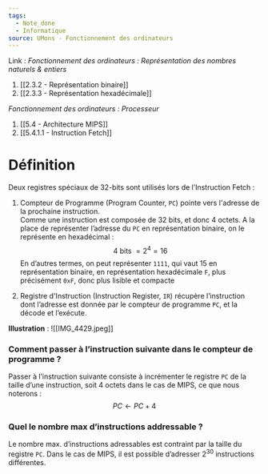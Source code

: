 ```yaml
---
tags:
  - Note_done
  - Informatique
source: UMons - Fonctionnement des ordinateurs
---
```


Link :
_Fonctionnement des ordinateurs : Représentation des nombres naturels & entiers_
1. [[2.3.2 - Représentation binaire]]
2. [[2.3.3 - Représentation hexadécimale]]

_Fonctionnement des ordinateurs : Processeur_
1. [[5.4 - Architecture MIPS]]
1. [[5.4.1.1 - Instruction Fetch]]

# Définition
Deux registres spéciaux de 32-bits sont utilisés lors de l’Instruction Fetch :
1. Compteur de Programme (Program Counter, `PC`) pointe vers l'adresse de la prochaine instruction. 
\
Comme une instruction est composée de 32 bits, et donc 4 octets. A la place de représenter l’adresse du `PC` en représentation binaire, on le représente en hexadécimal : $$4\text{ bits } = 2^4=16$$ En d’autres termes, on peut représenter `1111`, qui vaut 15 en représentation binaire, en représentation hexadécimale `F`, plus précisément `0xF`, donc plus lisible et compacte


3. Registre d'Instruction (Instruction Register, `IR`) récupère l’instruction dont l’adresse est donnée par le compteur de programme `PC`, et la décode et l’exécute. 

**Illustration** : ![[IMG_4429.jpeg]]
### Comment passer à l’instruction suivante dans le compteur de programme ?
Passer à l’instruction suivante consiste à incrémenter le registre `PC` de la taille d’une instruction, soit 4 octets dans le cas de MIPS, ce que nous noterons : $$PC \leftarrow PC + 4$$
### Quel le nombre max d’instructions addressable ? 
Le nombre max. d’instructions adressables est contraint par la taille du registre `PC`. Dans le cas de MIPS, il est possible d’adresser $2^{30}$ instructions différentes.